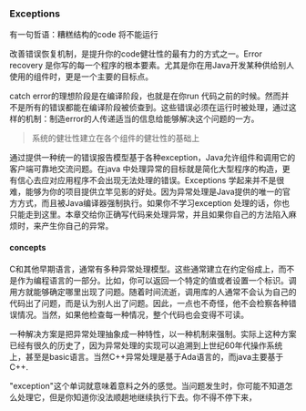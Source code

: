 ### Exceptions

有一句哲语：糟糕结构的code 将不能运行

改善错误恢复机制，是提升你的code健壮性的最有力的方式之一。Error recovery 是你写的每一个程序的根本要素。尤其是你在用Java开发某种供给别人使用的组件时，更是一个主要的目标点。

catch error的理想阶段是在编译阶段，也就是在你run 代码之前的时候。然而并不是所有的错误都能在编译阶段被侦查到。这些错误必须在运行时被处理，通过这样的机制：制造error的人传递适当的信息给能够解决这个问题的一方。

> 系统的健壮性建立在各个组件的健壮性的基础上

通过提供一种统一的错误报告模型基于各种exception，Java允许组件和调用它的客户端可靠地交流问题。在java 中处理异常的目标就是简化大型程序的构造，更有信心去应对应用程序不会出现无法处理的错误。Exceptions 学起来并不是很难，能够为你的项目提供立竿见影的好处。因为异常处理是Java提供的唯一的官方方式，而且被Java编译器强制执行。如果你不学习exception 处理的话，你也只能走到这里。本章交给你正确写代码来处理异常，并且如果你自己的方法陷入麻烦时，来产生你自己的异常。



#### concepts

C和其他早期语言，通常有多种异常处理模型。这些通常建立在约定俗成上，而不是作为编程语言的一部分。比如，你可以返回一个特定的值或者设置一个标识。调用方就能够确定哪里出现了问题。随着时间流逝，调用库的人通常不会认为自己的代码出了问题，而是认为别人出了问题。因此，一点也不奇怪，他不会检察各种错误情况。当然，如果他检查每一种情况，整个代码也会变得不可读。

一种解决方案是把异常处理抽象成一种特性，以一种机制来强制。实际上这种方案已经有很久的历史了，因为异常处理的实现可以追溯到上世纪60年代操作系统上，甚至是basic语言。当然C++异常处理是基于Ada语言的，而java主要基于C++.

"exception"这个单词就意味着意料之外的感觉。当问题发生时，你可能不知道怎么处理它，但是你知道你没法顺趟地继续执行下去。你不得不停下来，
